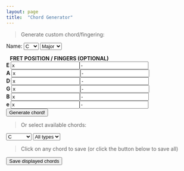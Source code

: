 ```yaml
---
layout: page
title:  "Chord Generator"
---
```

<style>
.tooltip {
    position: relative;
    display: inline-block;
}

.tooltip .tooltiptext {
    visibility: hidden;
    width: 120px;
    background-color: black;
    color: #fff;
    text-align: center;
    border-radius: 6px;
    padding: 2px 0;
    top: 60px;

    /* Position the tooltip */
    position: absolute;
    z-index: 1;
}

.tooltip:hover .tooltiptext {
    visibility: visible;
}



svg.chordChart .grid {
  stroke: black;
}

svg.chordChart .labels {
  fill: white;
}

.select2-container .select2-choice, .select2-result-label {
  font-size: 1em;
  height: 38px; 
  overflow: auto;
}

.blockleft {
position: relative;
float: left;
display: inline-block;
width:200px;
}

.customblock {
    font-weight: bold;
}

table {
width: 50%;
}

.chorddiv{
  cursor:pointer;
}

#printArea{
  background-color: #F5F5F5;
}

@media print {
  body * {
    visibility: hidden;
  }
  #printArea, #printArea * {
    visibility: visible;
  }
  #printArea {
    position: absolute;
    left: 0;
    top: 0;
  }

  .tooltip .tooltiptext {
    visibility: hidden !important;
  }
}


</style>

> Generate custom chord/fingering:

Name:
<select id="select-key-custom">
    <option value="0" selected="selected">C</option>
    <option value="1">C#</option>
    <option value="2">D</option>
    <option value="3">D#</option>
    <option value="4">E</option>
    <option value="5">F</option>
    <option value="6">F#</option>
    <option value="7">G</option>
    <option value="8">G#</option>
    <option value="9">A</option>
    <option value="10">A#</option>
    <option value="11">B</option>
</select>
<select id="select-type-custom">
    <option value="Major">Major</option>
    <option value="Minor">Minor</option>
    <option value="Dom7">Dom7</option>
    <option value="Min7">Min7</option>
    <option value="Maj7">Maj7</option>
    <option value="Maj6">Maj6</option>
    <option value="Min6">Min6</option>
    <option value="Sus2">Sus2</option>
    <option value="Sus4">Sus4</option>
</select>

<div class="customblock">
        <div>&nbsp;&nbsp;&nbsp;FRET POSITION / FINGERS (OPTIONAL)</div>
        <div>E <input type="text" maxlength="2" class="ifret" id="pE" value="x" /><input type="text" class="ifing" id="fE" maxlength="1" value="-"/></div>
        <div>A <input type="text" maxlength="2" class="ifret" id="pA" value="x" /><input type="text" class="ifing" id="fA" maxlength="1" value="-"/></div>
        <div>D <input type="text" maxlength="2" class="ifret" id="pD" value="x" /><input type="text" class="ifing" id="fA" maxlength="1" value="-"/></div>
        <div>G <input type="text" maxlength="2" class="ifret" id="pG" value="x" /><input type="text" class="ifing" id="fG" maxlength="1" value="-"/></div>
        <div>B <input type="text" maxlength="2" class="ifret" id="pB" value="x" /><input type="text" class="ifing" id="fB" maxlength="1" value="-"/></div>
        <div>e <input type="text" maxlength="2" class="ifret" id="pe" value="x" /><input type="text" class="ifing" id="fe" maxlength="1" value="-"/></div>
<div><button type="button" id="button-gen">
Generate chord!
</button></div>
</div>
        
        
<!--
<div>
        Size:
        <select id="size">
            <option value="1">1</option>
            <option value="2" selected="selected">2</option>
            <option value="3">3</option>
            <option value="4">4</option>
            <option value="5">5</option>
            <option value="6">6</option>
            <option value="7">7</option>
            <option value="8">8</option>
            <option value="9">9</option>
            <option value="10">10</option>
        </select>
</div>
-->
        
> Or select available chords:

<select id="select-key">
    <option value="*">All keys</option>
    <option value="0" selected="selected">C</option>
    <option value="1">C#</option>
    <option value="2">D</option>
    <option value="3">D#</option>
    <option value="4">E</option>
    <option value="5">F</option>
    <option value="6">F#</option>
    <option value="7">G</option>
    <option value="8">G#</option>
    <option value="9">A</option>
    <option value="10">A#</option>
    <option value="11">B</option>
</select>
<select id="select-type">
    <option value="*">All types</option>
    <option value="Major">Major</option>
    <option value="Minor">Minor</option>
    <option value="Dom7">Dom7</option>
    <option value="Min7">Min7</option>
    <option value="Maj7">Maj7</option>
    <option value="Maj6">Maj6</option>
    <option value="Min6">Min6</option>
    <option value="Sus2">Sus2</option>
    <option value="Sus4">Sus4</option>
</select>


> Click on any chord to save (or click the button below to save all)

<div><button type="button" id="button-clone">
Save displayed chords
</button></div>


<div id="previewArea"> </div>


<div id="chordsheet" style="display:none">
<h3>Your chord sheet </h3>
<div><button type="button" id="button-print">
Print chord sheet
</button></div>
<br />
<div id="printArea" >
</div>
</div>


<script>
$(function(){
    var keys = ['C', 'Db', 'D', 'Eb', 'E', 'F', 'Gb', 'G', 'Ab', 'A', 'Bb', 'B'];
    var tones = ['1', '2b', '2', '3b', '3', '4', '5b', '5', '6b', '6', '7b', '7'];

    var formulas = {
        Major: '0 4 7',
        Minor: '0 3 7',
        Dom7:  '0 4 7 10',
        Min7:  '0 3 7 10',
        Maj7:  '0 4 7 11',
        Maj6:  '0 4 7 9',
        Min6:  '0 3 7 9',
        Sus2:  '0 2 7',
        Sus4:  '0 5 7',
    };    

    var fretboard = [ ['4', '9', '2', '7', '11', '4'], ['5', '10', '3', '8', '0', '5'], ['6', '11', '4', '9', '1', '6'], ['7', '0', '5', '10', '2', '7'], ['8', '1', '6', '11', '3', '8'], ['9', '2', '7', '12', '4', '9'], ['10', '3', '8', '13', '5', '10'], ['11', '4', '9', '14', '6', '11'], ['12', '5', '10', '15', '7', '12'], ['13', '6', '11', '16', '8', '13'], ['14', '7', '12', '17', '9', '14'], ['15', '8', '13', '18', '10', '15'], ['16', '9', '14', '19', '11', '16'], ['17', '10', '15', '20', '12', '17'], ['18', '11', '16', '21', '13', '18'], ['19', '12', '17', '22', '14', '19'], ['20', '13', '18', '23', '15', '20'], ['21', '14', '19', '24', '16', '21'], ['22', '15', '20', '25', '17', '22'], ['23', '16', '21', '26', '18', '23'], ['24', '17', '22', '27', '19', '24'], ['25', '18', '23', '28', '20', '25'], ['26', '19', '24', '29', '21', '26'], ]

    var chords = [
        /* C ****************************************************/
        { key: '0', form: 'Major', fret: 'x 3 2 0 1 0', fing: '' },
        //{ key: '0', form: 'Minor', fret: '', fing: '' },
        { key: '0', form: 'Maj6', fret: 'x 3 2 2 1 x', fing: '' },
        { key: '0', form: 'Min6', fret: '8 x 7 8 8 x', fing: '' },
        { key: '0', form: 'Min7', fret: 'x 3 5 3 4 3', fing: 'x 1 3 1 2 1' },
        { key: '0', form: 'Dom7', fret: 'x 3 5 3 5 3', fing: 'x 1 3 1 4 1' },
        { key: '0', form: 'Dom7', fret: '8 10 8 9 8 8', fing: '1 3 1 2 1 1' },
        //{ key: '0', form: 'Maj7', fret: '', fing: '' },
        //{ key: '0', form: 'Sus2', fret: '', fing: '' },
        //{ key: '0', form: 'Sus4', fret: '', fing: '' },
        /* D ****************************************************/
        { key: '2', form: 'Major', fret: 'x x 0 2 3 2', fing: '' },
        { key: '2', form: 'Minor', fret: 'x x 0 2 3 1', fing: '' },
        { key: '2', form: 'Maj6', fret: 'x x 0 2 0 2', fing: '' },
        //{ key: '2', form: 'Min6', fret: '', fing: '' },
        { key: '2', form: 'Min7', fret: 'x x 0 2 1 1', fing: '' },
        //{ key: '2', form: 'Dom7', fret: '', fing: '' },
        //{ key: '2', form: 'Maj7', fret: '', fing: '' },
        //{ key: '2', form: 'Sus2', fret: '', fing: '' },
        //{ key: '2', form: 'Sus4', fret: '', fing: '' },
        /* E ****************************************************/
        //{ key: '4', form: 'Major', fret: '', fing: '' },
        //{ key: '4', form: 'Minor', fret: '', fing: '' },
        { key: '4', form: 'Maj6', fret: '0 2 2 1 2 0', fing: '' },
        { key: '4', form: 'Min6', fret: '0 2 2 0 2 0', fing: '' },
        //{ key: '4', form: 'Min7', fret: '', fing: '' },
        { key: '4', form: 'Dom7', fret: '0 2 0 1 3 0', fing: '' },
        { key: '4', form: 'Maj7', fret: '0 2 1 1 0 0', fing: '' },
        { key: '4', form: 'Sus2', fret: 'x 7 9 9 7 7', fing: '' },
        { key: '4', form: 'Sus4', fret: '0 2 2 2 0 0', fing: '' },
        /* F ****************************************************/
        //{ key: '5', form: 'Major', fret: '', fing: '' },
        //{ key: '5', form: 'Minor', fret: '', fing: '' },
        //{ key: '5', form: 'Maj6', fret: '', fing: '' },
        //{ key: '5', form: 'Min6', fret: '', fing: '' },
        //{ key: '5', form: 'Min7', fret: '', fing: '' },
        //{ key: '5', form: 'Dom7', fret: '', fing: '' },
        { key: '5', form: 'Maj7', fret: 'x x 3 2 1 0', fing: '' },
        //{ key: '5', form: 'Sus2', fret: '', fing: '' },
        //{ key: '5', form: 'Sus4', fret: '', fing: '' },
        /* G ****************************************************/
        // { key: '7', form: 'Major', fret: '', fing: '' },
        //{ key: '7', form: 'Minor', fret: '', fing: '' },
        //{ key: '7', form: 'Maj6', fret: '', fing: '' },
        //{ key: '7', form: 'Min6', fret: '', fing: '' },
        //{ key: '7', form: 'Min7', fret: '', fing: '' },
        { key: '7', form: 'Dom7', fret: '3 2 0 0 0 1', fing: '' },
        //{ key: '7', form: 'Maj7', fret: '', fing: '' },
        //{ key: '7', form: 'Sus2', fret: '', fing: '' },
        //{ key: '7', form: 'Sus4', fret: '', fing: '' },
        /* A ****************************************************/
        //{ key: '9', form: 'Major', fret: '', fing: '' },
        //{ key: '9', form: 'Minor', fret: '', fing: '' },
        { key: '9', form: 'Maj6', fret: 'x 0 2 2 2 2', fing: 'x x 1 1 1 1' },
        //{ key: '9', form: 'Min6', fret: '', fing: '' },
        { key: '9', form: 'Min7', fret: '5 7 5 5 5 5', fing: '1 3 1 1 1 1' },
        { key: '9', form: 'Min7', fret: 'x 0 2 0 1 0', fing: '' },
        { key: '9', form: 'Dom7', fret: 'x 0 2 0 2 0', fing: '' },
        { key: '9', form: 'Maj7', fret: 'x 0 2 1 2 0', fing: '' },
        { key: '9', form: 'Sus2', fret: '0 0 2 2 0 0', fing: '' },
        { key: '9', form: 'Sus4', fret: 'x 0 2 2 3 0', fing: '' },
        /* B ****************************************************/
        //{ key: '11', form: 'Major', fret: '', fing: '' },
        //{ key: '11', form: 'Minor', fret: '', fing: '' },
        //{ key: '11', form: 'Maj6', fret: '', fing: '' },
        //{ key: '11', form: 'Min6', fret: '', fing: '' },
        //{ key: '11', form: 'Min7', fret: '', fing: '' },
        { key: '11', form: 'Dom7', fret: 'x 2 1 2 0 2', fing: '' },
        //{ key: '11', form: 'Maj7', fret: '', fing: '' },
        //{ key: '11', form: 'Sus2', fret: '', fing: '' },
        //{ key: '11', form: 'Sus4', fret: '', fing: '' },
    ]

    $('#button-gen').click(function() {
        loadCustomChord();
    });

    $('#button-clone').click(function() {
        fadeInPreview();
        $('#previewArea .chorddiv').clone().appendTo('#printArea').hide().fadeIn();
        changeTooltip();
    });

    $('#button-print').click(function() {
        window.print();
    });

    function fadeInPreview() {
        if ($('#chordsheet').is(":hidden")) {
            $('#chordsheet').fadeIn();
            $(document.body).animate({ 'scrollTop':   $('#chordsheet').offset().top }, 400);
        }
    }
    
    function changeTooltip() {
        $('#chordsheet .chorddiv').each(function() {
            $(this).children('span').html('Click to remove from sheet');
        });
    }

    $(document).on('click', '#previewArea .chorddiv', function() {
        fadeInPreview();
        $(this).clone().appendTo('#printArea').hide().fadeIn();
        changeTooltip();
    });

    $(document).on('click', '#chordsheet .chorddiv', function() {
        $(this).remove();
    });

    $("select").select2({width:'130px'});

    loadAvailableChords();

    $('#select-key, #select-type').change(function() {
        loadAvailableChords();
    });


    function isNumber(n) {
        return !isNaN(parseFloat(n)) && isFinite(n);
    }

    function loadCustomChord () {
        // chord data
        var key=$('#select-key-custom').val();
        var type=$('#select-type-custom').val();

        var arrfrets = [];
        $('.ifret').each(function() {
            if (isNumber($(this).val())) {
                arrfrets.push($(this).val());
            } else {
                arrfrets.push('x');
            }
        });
        var arrfings = [];
        $('.ifing').each(function() {
            if (isNumber($(this).val())) {
                arrfings.push($(this).val());
            } else {
                arrfings.push('-');
            }
        });
        if (JSON.stringify(arrfings)==JSON.stringify(['-', '-', '-', '-', '-', '-'])) {
            arrfings = ['', '', '', '', '', '']
        }

        var chords= [{ key: key, form: type, fret: arrfrets.join(), fing: arrfings.join()}];

        loadChords(chords);
    }

    function loadAvailableChords () {
        // chord data
        var key=$('#select-key').val();
        var type=$('#select-type').val();
        if (key != '*') {
            var results = $.grep(chords, function(e){ return e.key == key; });
        } else {
            var results = chords;
        }

        if (type != '*') {
            var results = $.grep(results, function(e){ return e.form == type; });
        }
        loadChords(results);
    }


    function loadChords(results){
        $('#previewArea').html('');
        var extraData = {};
        $.each(results, function(ind, result) {
            if (typeof result === 'undefined' || ! result) {
                $('#previewArea').html('No chord available'); 
                return false;
            }

            formula = formulas[result.form].split(/[ ,]+/);
            frets = result.fret.split(/[ ,]+/);
            fingers = result.fing.split(/[ ,]+/);

            // chord calc
            extraData.notes = [];
            extraData.tones = [];
            $.each(formula, function(index, value ) {
                currentNote = (parseInt(result.key,10)+parseInt(value,10))%12;
                extraData.notes.push(keys[currentNote]);
                extraData.tones.push(tones[value]);
            });

            // fret tones
            // extraData.fretNotes = [];
            extraData.fretTones = [];
            $.each(frets, function( index, value ) {
                if (isNumber(value)) {
                    var currentNote = fretboard[parseInt(value, 10)][parseInt(index, 10)];
                    // extraData.fretNotes.push(keys[currentNote]);
                    extraData.fretTones.push(tones[(currentNote-parseInt(result.key,10))%12]);

                } else {

                    // extraData.fretNotes.push('');
                    extraData.fretTones.push('');
                }
            });


            // chart generation
            var udi = {
                        title:keys[result.key] + ' ' + result.form + ' (' + extraData.notes.join(' ') + ')' ,
                        fret:frets.join(),
                        label:fingers.join(),
                        footer:extraData.fretTones.join(),
                        scale:0.9
                       };

            var createChart = chartMaker();

            $('#previewArea').append('<div class="chorddiv tooltip"><span class="tooltiptext">Click to add to sheet</span> <svg id="previewChart' + ind + '" ></svg></div>');
            
            var placeholder = document.getElementById('previewChart' + ind);
            createChart(placeholder,udi);

            });
    }
});
</script>

<script src="{{ "/scripts/chartmaker.js" | prepend: site.baseurl }}"></script>
